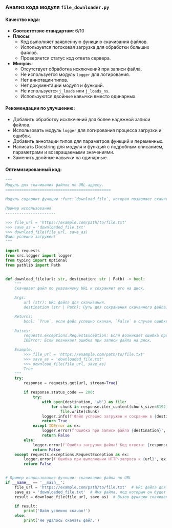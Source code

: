 ### **Анализ кода модуля `file_downloader.py`**

#### **Качество кода**:
- **Соответствие стандартам**: 6/10
- **Плюсы**:
    - Код выполняет заявленную функцию скачивания файлов.
    - Используется потоковая загрузка для обработки больших файлов.
    - Проверяется статус код ответа сервера.
- **Минусы**:
    - Отсутствует обработка исключений при записи файла.
    - Не используется модуль `logger` для логирования.
    - Нет аннотации типов.
    - Нет документации модуля и функций.
    - Не используется `j_loads` или `j_loads_ns`.
    - Используются двойные кавычки вместо одинарных.

#### **Рекомендации по улучшению**:
- Добавить обработку исключений для более надежной записи файлов.
- Использовать модуль `logger` для логирования процесса загрузки и ошибок.
- Добавить аннотации типов для параметров функций и переменных.
- Написать Docstring для модуля и функций с подробным описанием, параметрами и возвращаемыми значениями.
- Заменить двойные кавычки на одинарные.

#### **Оптимизированный код**:

```python
"""
Модуль для скачивания файлов по URL-адресу.
==============================================

Модуль содержит функцию :func:`download_file`, которая позволяет скачивать файлы по указанному URL и сохранять их на диск.

Пример использования
----------------------

>>> file_url = 'https://example.com/path/to/file.txt'
>>> save_as = 'downloaded_file.txt'
>>> download_file(file_url, save_as)
Файл успешно загружен!
"""

import requests
from src.logger import logger
from typing import Optional
from pathlib import Path


def download_file(url: str, destination: str | Path) -> bool:
    """
    Скачивает файл по указанному URL и сохраняет его на диск.

    Args:
        url (str): URL файла для скачивания.
        destination (str | Path): Путь для сохранения скачанного файла.

    Returns:
        bool: `True`, если файл успешно скачан, `False` в случае ошибки.
    
    Raises:
        requests.exceptions.RequestException: Если возникает ошибка при выполнении HTTP-запроса.
        IOError: Если возникает ошибка при записи файла на диск.

    Example:
        >>> file_url = 'https://example.com/path/to/file.txt'
        >>> save_as = 'downloaded_file.txt'
        >>> download_file(file_url, save_as)
        True
    """
    try:
        response = requests.get(url, stream=True)

        if response.status_code == 200:
            try:
                with open(destination, 'wb') as file:
                    for chunk in response.iter_content(chunk_size=8192):  # Увеличил размер чанка для повышения эффективности
                        file.write(chunk)
                logger.info(f'Файл успешно загружен и сохранен в {destination}')
                return True
            except IOError as ex:
                logger.error(f'Ошибка при записи файла {destination}', ex, exc_info=True)
                return False
        else:
            logger.error(f'Ошибка загрузки файла! Код ответа: {response.status_code}')
            return False
    except requests.exceptions.RequestException as ex:
        logger.error(f'Ошибка при выполнении HTTP-запроса к {url}', ex, exc_info=True)
        return False


# Пример использования функции: скачивание файла по URL
if __name__ == '__main__':
    file_url = 'https://example.com/path/to/file.txt'  # URL файла для скачивания
    save_as = 'downloaded_file.txt'  # Имя файла, под которым он будет сохранен на диске
    result = download_file(file_url, save_as)  # Вызов функции скачивания файла

    if result:
        print('Файл успешно скачан!')
    else:
        print('Не удалось скачать файл.')